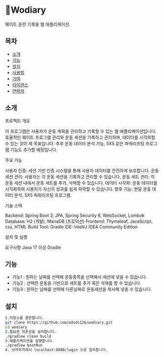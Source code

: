 # Wodiary

웨이트 훈련 기록용 웹 애플리케이션.

## 목차

- [소개](#소개)
- [기능](#기능)
- [설치](#설치)
- [사용법](#사용법)
- [기여](#기여)
- [라이센스](#라이센스)
- [연락처](#연락처)

## 소개

프로젝트 개요

이 프로그램은 사용자가 운동 계획을 관리하고 기록할 수 있는 웹 애플리케이션입니다. 효율적인 웨이트 프로그램 관리와 운동 세션을 기록하고 관리하며, 데이터를 시각화할 수 있는 것이 제 목표입니다. 추후 운동 데이터 분석 기능, 5X5 같은 파워리프팅 프로그램 기능도 추가할 예정입니다.

주요 기능

사용자 인증: 세션 기반 인증 시스템을 통해 사용자 데이터를 안전하게 보호합니다.
운동 세션 관리: 사용자는 각 운동 세션을 기록하고 관리할 수 있습니다.
운동 세트 관리: 각 운동 세션 내에서 운동 세트를 추가, 삭제할 수 있습니다.
데이터 시각화: 운동 데이터를 시각화하여 사용자가 자신의 성과를 쉽게 파악할 수 있습니다.
향후 기능: 한달 운동 데이터 분석, 5X5 파워리프팅 프로그램.

기술 스택

Backend: Spring Boot 3, JPA, Spring Security 6, WebSocket, Lombok
Database: H2 (개발), MariaDB (프로덕션)
Frontend: Thymeleaf, JavaScript, css, HTML
Build Tool: Gradle
IDE: IntelliJ IDEA Community Edition

설치 및 실행

요구사항
Java 17 이상
Gradle

## 기능

- 기능1 : 원하는 날짜를 선택해 운동종목을 선택해서 세션에 넣을 수 있습니다.
- 기능2 : 선택한 운동을 기반으로 세트를 추가 혹은 삭제를 할 수 있습니다.
- 기능3 : 원하는 날짜를 선택해 다른날짜로 운동세션을 복사해 넣을 수 있습니다.

## 설치

```bash
1.저장소를 클론합니다.
git clone https://github.com/adsds126/wodiary.git
cd wodiary
2.필요한 의존성을 설치합니다.
./gradlew clean build
3.애플리케이션을 실행합니다.
./gradlew bootRun
4. 브라우저에서 localhost:8080/login 으로 접속합니다.
